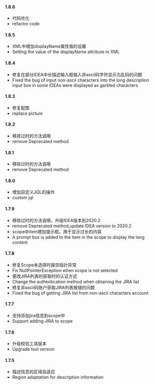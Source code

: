 #### 1.8.6

- 代码优化
- refactor code

#### 1.8.5

- XML中增加displayName属性值的设置
- Setting the value of the displayName attribute in XML


#### 1.8.4

- 修复在部分IDEA中长描述输入框输入非ascii码字符显示为乱码的问题
- Fixed the bug of input non-ascii characters into the long description input box in some IDEAs were displayed as garbled characters

#### 1.8.3

- 修复配图
- replace picture

#### 1.8.2

- 移除过时的方法调用
- remove Deprecated method

#### 1.8.1

- 移除过时的方法调用
- remove Deprecated method

#### 1.8.0

- 增加自定义JQL的操作
- custom jql

#### 1.7.9

- 移除过时的方法调用，升级IDEA版本到2020.2
- remove Deprecated method,update IDEA version to 2020.2
- scope中item增加提示框，用于显示过长的内容
- A prompt box is added to the item in the scope to display the long content

#### 1.7.8

- 修复Scope未选择时报空指针异常
- Fix NullPointerException when scope is not selected
- 更改JIRA列表的获取时的认证方式
- Change the authentication method when obtaining the JIRA list
- 修复非ascii码账户获取JIRA列表报错的问题
- Fixed the bug of getting JIRA list from non-ascii characters account

#### 1.7.7

- 支持添加jira信息到scope中
- Support adding JIRA to scope

#### 1.7.6

- 升级校验工具版本
- Upgrade tool version

#### 1.7.5

- 描述信息的区域自适应
- Region adaptation for description information  
